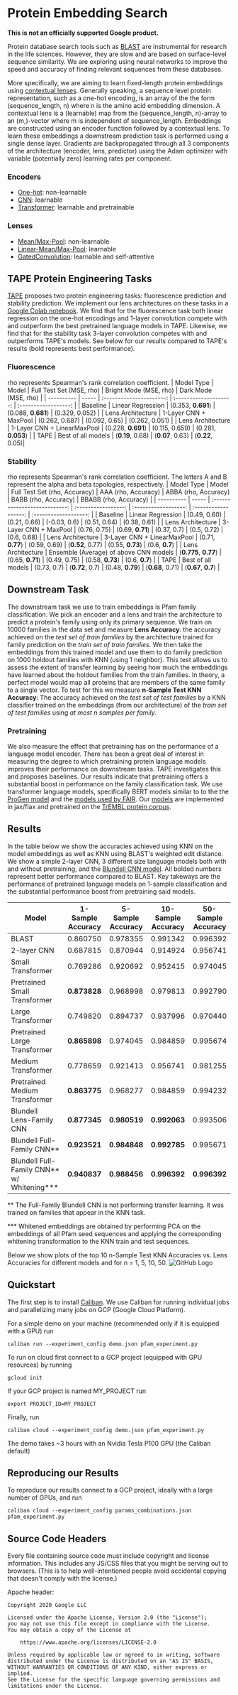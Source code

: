 # Protein Embedding Search

**This is not an officially supported Google product.**

Protein database search tools such as [BLAST](https://blast.ncbi.nlm.nih.gov/Blast.cgi) are instrumental for research in the life sciences. However, they are slow and are based on surface-level sequence similarity. We are exploring using neural networks to improve the speed and accuracy of finding relevant sequences from these databases. 

More specifically, we are aiming to learn fixed-length protein embeddings using [contextual lenses](https://arxiv.org/pdf/2002.08866.pdf). Generally speaking, a sequence level protein representation, such as a one-hot encoding, is an array of the the form (sequence_length, n) where n is the amino acid embedding dimension. A contextual lens is a (learnable) map from the (sequence_length, n)-array to an (m,)-vector where m is independent of sequence_length. Embeddings are constructed using an encoder function followed by a contextual lens. To learn these embeddings a downstream prediction task is performed using a single dense layer. Gradients are backpropagated through all 3 components of the architecture (encoder, lens, predictor) using the Adam optimizer with variable (potentially zero) learning rates per component.

### Encoders
- [One-hot](https://github.com/googleinterns/protein-embedding-retrieval/blob/master/contextual_lenses/encoders.py#L21): non-learnable
- [CNN](https://github.com/googleinterns/protein-embedding-retrieval/blob/master/contextual_lenses/encoders.py#L46): learnable
- [Transformer](https://github.com/google-research/google-research/blob/master/protein_lm/models.py#L870): learnable and pretrainable

### Lenses
- [Mean/Max-Pool](https://github.com/googleinterns/protein-embedding-retrieval/blob/master/contextual_lenses/contextual_lenses.py#L21): non-learnable
- [Linear-Mean/Max-Pool](https://github.com/googleinterns/protein-embedding-retrieval/blob/master/contextual_lenses/contextual_lenses.py#L46): learnable
- [GatedConvolution](https://github.com/googleinterns/protein-embedding-retrieval/blob/master/contextual_lenses/contextual_lenses.py#L125): learnable and self-attentive

## TAPE Protein Engineering Tasks
[TAPE](https://arxiv.org/pdf/1906.08230.pdf) proposes two protein engineering tasks: fluorescence prediction and stability prediction. We implement our lens architectures on these tasks in a [Google Colab notebook](https://github.com/amirshane/protein-embedding-retrieval/blob/master/tape_contextual_lenses.ipynb). We find that for the fluorescence task both linear regression on the one-hot encodings and 1-layer convolution compete with and outperform the best pretrained language models in TAPE. Likewise, we find that for the stability task 3-layer convolution competes with and outperforms TAPE's models. See below for our results compared to TAPE's results (bold represents best performance).

### Fluorescence
rho represents Spearman's rank correlation coefficient.
| Model Type | Model | Full Test Set (MSE, rho) | Bright Mode (MSE, rho) | Dark Mode (MSE, rho) |
| ---------- | ----- | :----------------------: | :--------------------: | :------------------: |
| Baseline | Linear Regression | (0.353, **0.691**) | (0.088, **0.681**) | (0.329, 0.052) |
| Lens Architecture  | 1-Layer CNN + MaxPool | (0.262, 0.687) | (0.092, 0.65) | (0.262, 0.051) |
| Lens Architecture  | 1-Layer CNN + LinearMaxPool | (0.228, **0.691**) | (0.115, 0.659) | (0.281, **0.053**) |
| TAPE | Best of all models | (**0.19**, 0.68) | (**0.07**, 0.63) | (**0.22**, 0.05)|


### Stability
rho represents Spearman's rank correlation coefficient. The letters A and B represent the alpha and beta topologies, respectively.
| Model Type | Model | Full Test Set (rho, Accuracy) | AAA (rho, Accuracy) | ABBA (rho, Accuracy) | BABB (rho, Accuracy) | BBABB (rho, Accuracy) |
| ---------- | ----- | :---------------------------: | :-----------------: | :------------------: | :------------------: | :-------------------: |
| Baseline | Linear Regression | (0.49, 0.60) | (0.21, 0.66) | (-0.03, 0.6) | (0.51, 0.64) | (0.38, 0.61) |
| Lens Architecture  | 3-Layer CNN + MaxPool | (0.76, 0.75) | (0.69, **0.71**) | (0.37, 0.7) | (0.5, 0.72) | (0.6, 0.68) |
| Lens Architecture  | 3-Layer CNN + LinearMaxPool | (0.71, **0.77**) | (0.59, 0.69) | (**0.52**, 0.77) | (0.55, **0.73**) | (0.6, **0.7**) |
| Lens Architecture  | Ensemble (Average) of above CNN models | (**0.775**, **0.77**) | (0.65, **0.71**) | (0.49, 0.75) | (0.58, **0.73**) | (0.6, **0.7**) |
| TAPE | Best of all models | (0.73, 0.7) | (**0.72**, 0.7) | (0.48, **0.79**) | (**0.68**, 0.71) | (**0.67**, **0.7**) |


## Downstream Task
The downstream task we use to train embeddings is Pfam family classification. We pick an encoder and a lens and train the architecture to predict a protein's family using only its primary sequence. We train on 10000 families in the data set and measure **Lens Accuracy**: the accuracy achieved on the *test set of train families* by the architecture trained for family prediction on the *train set of train families*. We then take the embeddings from this trained model and use them to do family prediction on 1000 holdout families with KNN (using 1 neighbor). This test allows us to assess the extent of transfer learning by seeing how much the embeddings have learned about the holdout families from the train families. In theory, a perfect model would map all proteins that are members of the same family to a single vector. To test for this we measure **n-Sample Test KNN Accuracy**: The accuracy achieved on the *test set of test families* by a KNN classifier trained on the embeddings (from our architecture) of the *train set of test families* using *at most n samples per family*.

### Pretraining
We also measure the effect that pretraining has on the performance of a language model encoder. There has been a great deal of interest in measuring the degree to which pretraining protein language models improves their performance on downstream tasks. TAPE investigates this and proposes baselines. Our results indicate that pretraining offers a substantial boost in performance on the family classification task. We use transformer language models, specifically BERT models similar to to the the [ProGen model](https://www.biorxiv.org/content/10.1101/2020.03.07.982272v2.full.pdf) and the [models used by FAIR](https://www.biorxiv.org/content/10.1101/622803v2.full.pdf). Our [models](https://github.com/google-research/google-research/tree/master/protein_lm) are implemented in jax/flax and pretrained on the [TrEMBL protein corpus](https://www.uniprot.org/statistics/TrEMBL).

## Results
In the table below we show the accuracies achieved using KNN on the model embeddings as well as KNN using BLAST's weighted edit distance. We show a simple 2-layer CNN, 3 different size language models both with and without pretraining, and the [Blundell CNN model](https://www.biorxiv.org/content/10.1101/626507v4.full.pdf). All bolded numbers represent better performance compared to BLAST. Key takeways are the performance of pretrained language models on 1-sample classification and the substantial performance boost from pretraining said models. 

| Model                                      | 1-Sample Accuracy | 5-Sample Accuracy | 10-Sample Accuracy | 50-Sample Accuracy |
|--------------------------------------------|:-----------------:|:-----------------:|:------------------:|:------------------:|
| BLAST                                      | 0.860750          | 0.978355          | 0.991342           | 0.996392           |
| 2-layer CNN                                | 0.687815          | 0.870944          | 0.914924           | 0.956741           |
| Small Transformer                          | 0.769286          | 0.920692          | 0.952415           | 0.974045           |
| Pretrained Small Transformer               | **0.873828**      | 0.968998          | 0.979813           | 0.992790           |
| Large Transformer                          | 0.749820          | 0.894737          | 0.937996           | 0.970440           |
| Pretrained Large Transformer               | **0.865898**      | 0.974045          | 0.984859           | 0.995674           |
| Medium Transformer                         | 0.778659          | 0.921413          | 0.956741           | 0.981255           |
| Pretrained Medium Transformer              | **0.863775**      | 0.968277          | 0.984859           | 0.994232           |
| Blundell Lens-Family CNN                   | **0.877345**      | **0.980519**      | **0.992063**       | 0.993506           |
| Blundell Full-Family CNN**                 | **0.923521**      | **0.984848**      | **0.992785**       | 0.995671           |
| Blundell Full-Family CNN** w/ Whitening*** | **0.940837**      | **0.988456**      | **0.996392**       | **0.996392**       |

** The Full-Family Blundell CNN is not performing transfer learning. It was trained on families that appear in the KNN task.

*** Whitened embeddings are obtained by performing PCA on the embeddings of all Pfam seed sequences and applying the corresponding whitening transformation to the KNN train and test sequences.

Below we show plots of the top 10 n-Sample Test KNN Accuracies vs. Lens Accuracies for different models and for n = 1, 5, 10, 50.
![GitHub Logo](/figures/1-sample_test_knn_accuracy.png)


## Quickstart
The first step is to install [Caliban](https://github.com/google/caliban). We use Caliban for running individual jobs and parallelizing many jobs on GCP (Google Cloud Platform).

For a simple demo on your machine (recommended only if it is equipped with a GPU) run
```
caliban run --experiment_config demo.json pfam_experiment.py
```

To run on cloud first connect to a GCP project (equipped with GPU resources) by running
```
gcloud init
```
If your GCP project is named MY_PROJECT run
```
export PROJECT_ID=MY_PROJECT
```
Finally, run
```
caliban cloud --experiment_config demo.json pfam_experiment.py
```
The demo takes ~3 hours with an Nvidia Tesla P100 GPU (the Caliban default)

## Reproducing our Results
To reproduce our results connect to a GCP project, ideally with a large number of GPUs, and run
```
caliban cloud --experiment_config params_combinations.json pfam_experiment.py
```

## Source Code Headers

Every file containing source code must include copyright and license
information. This includes any JS/CSS files that you might be serving out to
browsers. (This is to help well-intentioned people avoid accidental copying that
doesn't comply with the license.)

Apache header:

    Copyright 2020 Google LLC

    Licensed under the Apache License, Version 2.0 (the "License");
    you may not use this file except in compliance with the License.
    You may obtain a copy of the License at

        https://www.apache.org/licenses/LICENSE-2.0

    Unless required by applicable law or agreed to in writing, software
    distributed under the License is distributed on an "AS IS" BASIS,
    WITHOUT WARRANTIES OR CONDITIONS OF ANY KIND, either express or implied.
    See the License for the specific language governing permissions and
    limitations under the License.
